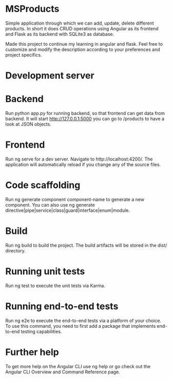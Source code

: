 # MSProducts

Simple application through which we can add, update, delete different products. In short it does CRUD operations using Angular as its frontend and Flask as its backend with SQLite3 as database.

Made this project to continue my learning in angular and flask. Feel free to customize and modify the description according to your preferences and project specifics.

# Development server
# Backend
Run python app.py for running backend, so that frontend can get data from backend. It will start http://127.0.0.1:5000 you can go to /products to have a look at JSON objects.

# Frontend
Run ng serve for a dev server. Navigate to http://localhost:4200/. The application will automatically reload if you change any of the source files.

# Code scaffolding
Run ng generate component component-name to generate a new component. You can also use ng generate directive|pipe|service|class|guard|interface|enum|module.

# Build
Run ng build to build the project. The build artifacts will be stored in the dist/ directory.

# Running unit tests
Run ng test to execute the unit tests via Karma.

# Running end-to-end tests
Run ng e2e to execute the end-to-end tests via a platform of your choice. To use this command, you need to first add a package that implements end-to-end testing capabilities.

# Further help
To get more help on the Angular CLI use ng help or go check out the Angular CLI Overview and Command Reference page.
